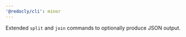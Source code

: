 ```yaml
---
'@redocly/cli': minor
---
```


Extended `split` and `join` commands to optionally produce JSON output.

